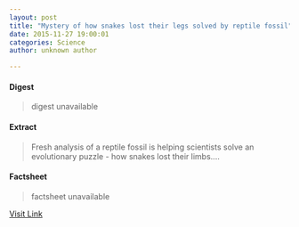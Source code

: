 ```yaml
---
layout: post
title: "Mystery of how snakes lost their legs solved by reptile fossil"
date: 2015-11-27 19:00:01
categories: Science
author: unknown author

---
```



#### Digest
>digest unavailable

#### Extract
>Fresh analysis of a reptile fossil is helping scientists solve an evolutionary puzzle - how snakes lost their limbs....

#### Factsheet
>factsheet unavailable

[Visit Link](http://phys.org/news/2015-11-mystery-snakes-lost-legs-reptile.html)


